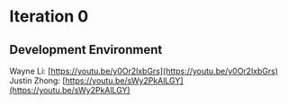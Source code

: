 Iteration 0
============

## Development Environment

Wayne Li: [https://youtu.be/y0Or2lxbGrs](https://youtu.be/y0Or2lxbGrs)
Justin Zhong: [https://youtu.be/sWy2PkAlLGY](https://youtu.be/sWy2PkAlLGY)

